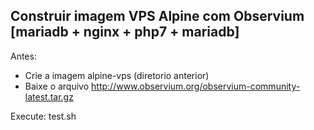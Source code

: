 
## Construir imagem VPS Alpine com Observium [mariadb + nginx + php7 + mariadb]

Antes:
- Crie a imagem alpine-vps (diretorio anterior)
- Baixe o arquivo http://www.observium.org/observium-community-latest.tar.gz


Execute: test.sh
